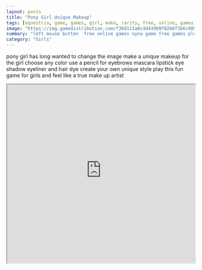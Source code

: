 ```yaml
---
layout: posts
title: "Pony Girl Unique Makeup"
tags: [equestria, game, games, girl, make, rarity, free, online, games, oyna, game, free, games, play, play, games]
image: "https://img.gamedistribution.com/f36d113a8c4d439b9f82b0f3b6c80545.jpg"
summary: "left mouse button  free online games oyna game free games play play games"
category: "Girls"
---
```


pony girl has long wanted to change the image make a unique makeup for the girl choose any color use a pencil for eyebrows mascara lipstick eye shadow eyeliner and hair dye create your own unique style play this fun game for girls and feel like a true make up artist

<iframe width="100%" height="480px;" src="https://flash.gamedistribution.com?game=f36d113a8c4d439b9f82b0f3b6c80545"></iframe>